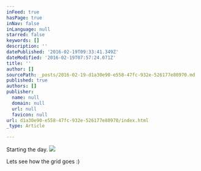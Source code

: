 ```yaml
---
inFeed: true
hasPage: true
inNav: false
inLanguage: null
starred: false
keywords: []
description: ''
datePublished: '2016-02-19T09:33:41.349Z'
dateModified: '2016-02-19T07:57:24.071Z'
title: ''
author: []
sourcePath: _posts/2016-02-19-d1a30e90-e558-47fc-932e-526177e80970.md
published: true
authors: []
publisher:
  name: null
  domain: null
  url: null
  favicon: null
url: d1a30e90-e558-47fc-932e-526177e80970/index.html
_type: Article

---
```

Starting the day.
![](https://the-grid-user-content.s3-us-west-2.amazonaws.com/6d6c807b-2678-4808-96c8-7c8901a6aca5.jpg)

Lets see how the grid goes :)